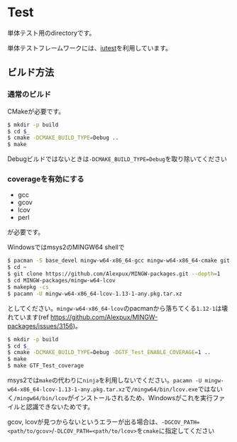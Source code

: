 # Test

単体テスト用のdirectoryです。

単体テストフレームワークには、[iutest](https://github.com/srz-zumix/iutest)を利用しています。

## ビルド方法

### 通常のビルド

CMakeが必要です。

```sh
$ mkdir -p build
$ cd $_
$ cmake -DCMAKE_BUILD_TYPE=Debug ..
$ make
```

Debugビルドではないときは`-DCMAKE_BUILD_TYPE=Debug`を取り除いてください

### coverageを有効にする

- gcc
- gcov
- lcov
- perl

が必要です。

Windowsではmsys2のMINGW64 shellで

```sh
$ pacman -S base_devel mingw-w64-x86_64-gcc mingw-w64-x86_64-cmake git
$ cd ~
$ git clone https://github.com/Alexpux/MINGW-packages.git --depth=1
$ cd MINGW-packages/mingw-w64-lcov
$ makepkg -cs
$ pacamn -U mingw-w64-x86_64-lcov-1.13-1-any.pkg.tar.xz
```

としてください。`mingw-w64-x86_64-lcov`のpacmanから落ちてくる`1.12-1`は壊れています(ref https://github.com/Alexpux/MINGW-packages/issues/3156)。

```sh
$ mkdir -p build
$ cd $_
$ cmake -DCMAKE_BUILD_TYPE=Debug -DGTF_Test_ENABLE_COVERAGE=1 ..
$ make
$ make GTF_Test_coverage
```

msys2では`make`の代わりに`ninja`を利用しないでください。`pacamn -U mingw-w64-x86_64-lcov-1.13-1-any.pkg.tar.xz`で`/mingw64/bin/lcov.exe`ではないく`/mingw64/bin/lcov`がインストールされるため、Windowsがこれを実行ファイルと認識できないためです。

gcov, lcovが見つからないというエラーが出る場合は、`-DGCOV_PATH=<path/to/gcov>`/`-DLCOV_PATH=<path/to/lcov>`を`cmake`に指定してください
